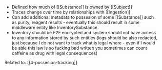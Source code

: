 - Defined how much of [[Substance]] is owned by [[Subject]]
- Traces change over time by relationships with [[Ingestion]]
- Can add additional metadata to possesion of some [[Substance]] such as purity, reagent results - eventually this should result in some middleware entity like InventorySubstance.
- Inventory should be E2E encrypted and system should not have access to any information stored by such entities (logs should be also redacted, just because I do not want to track what is legal where - even if I would be able this law is so fucking bad written you sometimes can count caffeine as drug with legal consequences)

Related to: [[4-possesion-tracking]]